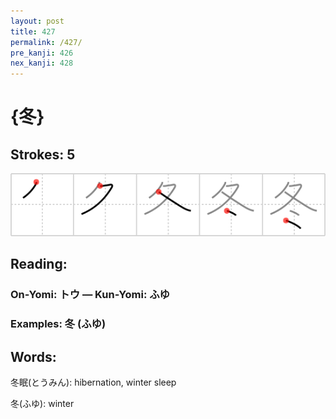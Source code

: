 ```yaml
---
layout: post
title: 427
permalink: /427/
pre_kanji: 426
nex_kanji: 428
---
```


# {冬}

## Strokes: 5

<div class="stroke"><img src="../images/E586AC.png" /></div>

## Reading:

### On-Yomi: トウ &mdash; Kun-Yomi: ふゆ

### Examples: 冬 (ふゆ)

## Words:

冬眠(とうみん): hibernation, winter sleep

冬(ふゆ): winter
